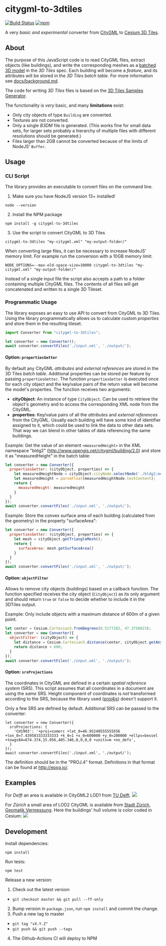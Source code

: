 citygml-to-3dtiles
==================

[![Build Status](https://img.shields.io/travis/njam/citygml-to-3dtiles/master.svg)](https://travis-ci.org/njam/citygml-to-3dtiles)
[![npm](https://img.shields.io/npm/v/citygml-to-3dtiles.svg)](https://www.npmjs.com/package/citygml-to-3dtiles)

A very *basic and experimental* converter from [CityGML](https://www.citygml.org/) to [Cesium 3D Tiles](https://github.com/AnalyticalGraphicsInc/3d-tiles).

About
-----

The purpose of this JavaScript code is to read CityGML files, extract objects (like buildings),
and write the corresponding meshes as a [batched 3D model](https://github.com/AnalyticalGraphicsInc/3d-tiles/blob/master/TileFormats/Batched3DModel/README.md) in the *3D Tiles* spec.
Each building will become a *feature*, and its attributes will be stored in the *3D Tiles batch table*.
For more information see [docs/background.md](docs/background.md). 

The code for writing *3D Tiles* files is based on the [3D Tiles Samples Generator](https://github.com/AnalyticalGraphicsInc/3d-tiles-tools/tree/master/samples-generator).

The functionality is *very* basic, and many **limitations** exist:
- Only city objects of type `Building` are converted.
- Textures are not converted.
- Only a single *B3DM* file is generated. (This works fine for small data sets, for larger sets probably a hierarchy of multiple files with different resolutions should be generated.)
- Files larger than 2GB cannot be converted because of the limits of NodeJS' `Buffer`.

Usage
-----

### CLI Script
The library provides an executable to convert files on the command line.
1. Make sure you have NodeJS version 13+ installed!
```
node --version
```
2. Install the NPM package
```
npm install -g citygml-to-3dtiles
```
3. Use the script to convert CityGML to 3D Tiles
```
citygml-to-3dtiles "my-citygml.xml" "my-output-folder/"
```

When converting large files, it can be necessary to increase NodeJS' memory limit.
For example run the conversion with a 10GB memory limit: 
```
NODE_OPTIONS=--max-old-space-size=10000 citygml-to-3dtiles "my-citygml.xml" "my-output-folder/"
```

Instead of a single input file the script also accepts a path to a folder containing multiple CityGML files.
The contents of all files will get concatenated and written to a single 3D Tileset.

### Programmatic Usage
The library exposes an easy to use API to convert from CityGML to 3D Tiles.
Using the library programmatically allows us to calculate custom *properties* and store them in the resulting tileset.
```js
import Converter from "citygml-to-3dtiles";

let converter = new Converter();
await converter.convertFiles('./input.xml', './output/');
```

#### Option: `propertiesGetter`
By default any CityGML *attributes* and *external references* are stored in the 3D Tiles *batch table*.
Additional properties can be stored per feature by passing `propertiesGetter`.
The function `propertiesGetter` is executed once for each city object and the key/value pairs of the return value will become the model's properties.
The function receives two arguments:
- **cityObject**: An instance of type `CityObject`. Can be used to retrieve the object's geometry and to access the corresponding XML node from the CityGML.
- **properties**: Key/value pairs of all the *attributes* and *external references* from the CityGML. Usually each building will have some kind of identifier assigned to it, which could be used to link the data to other data sets. That way we can blend in other tables of data referencing the same buildings.


Example: Get the value of an element `<measuredHeight>` in the XML namespace "bldg2" (http://www.opengis.net/citygml/building/2.0)
and store it as "measuredHeight" in the batch table:
```js
let converter = new Converter({
  propertiesGetter: (cityObject, properties) => {
    let measuredHeightNode = cityObject.cityNode.selectNode('./bldg2:measuredHeight');
    let measuredHeight = parseFloat(measuredHeightNode.textContent);
    return {
      measuredHeight: measuredHeight
    }
  }
});
await converter.convertFiles('./input.xml', './output/');
```

Example: Store the convex surface area of each building (calculated from the geometry) in the property "surfaceArea":
```js
let converter = new Converter({
  propertiesGetter: (cityObject, properties) => {
    let mesh = cityObject.getTriangleMesh();
    return {
      surfaceArea: mesh.getSurfaceArea()
    }
  }
});
await converter.convertFiles('./input.xml', './output/');
```

#### Option: `objectFilter`
Allows to remove city objects (buildings) based on a callback function.
The function specified receives the city object (`CityObject`) as its only argument and should return `true` or `false` to decide
whether to include it in the 3DTiles output. 

Example: Only include objects with a maximum distance of 600m of a given point.
```js
let center = Cesium.Cartesian3.fromDegrees(8.5177282, 47.3756023);
let converter = new Converter({
  objectFilter: (cityObject) => {
    let distance = Cesium.Cartesian3.distance(center, cityObject.getAnyPoint());
    return distance < 600;
  }
});
await converter.convertFiles('./input.xml', './output/');
```

#### Option: `srsProjections`
The coordinates in CityGML are defined in a certain *spatial reference system* (SRS).
This script assumes that all coordinates in a document are using the *same* SRS.
Height component of coordinates is *not* transformed according to the SRS, because the library used ([proj4js](https://github.com/proj4js/proj4js)) doesn't support it.

Only a few SRS are defined by default. Additional SRS can be passed to the converter:
```
let converter = new Converter({
  srsProjections: {
    'CH1903': '+proj=somerc +lat_0=46.95240555555556 +lon_0=7.439583333333333 +k_0=1 +x_0=600000 +y_0=200000 +ellps=bessel +towgs84=674.374,15.056,405.346,0,0,0,0 +units=m +no_defs',
  }
});
await converter.convertFiles('./input.xml', './output/');
```

The definition should be in the "PROJ.4" format. Definitions in that format can be found at http://epsg.io/.

Examples
--------

For *Delft* an area is available in CityGML2 LOD1 from [TU Delft](https://3d.bk.tudelft.nl/opendata/3dfier/).
![](docs/delft.png)

For *Zürich* a small area of LOD2 CityGML is available from [Stadt Zürich, Geomatik Vermessung](https://www.stadt-zuerich.ch/ted/de/index/geoz/geodaten_u_plaene/3d_stadtmodell/demodaten.html).
Here the buildings' hull volume is color coded in Cesium:
![](docs/zurich-lod2.png)

Development
-----------
Install dependencies:
```
npm install
```

Run tests:
```
npm test
```

Release a new version:
1. Check out the latest version
  - `git checkout master && git pull --ff-only`
2. Bump version in `package.json`, run `npm install` and commit the change.
3. Push a new tag to master
  - `git tag "vX.Y.Z"`
  - `git push && git push --tags`
4. The Github-Actions CI will deploy to NPM
